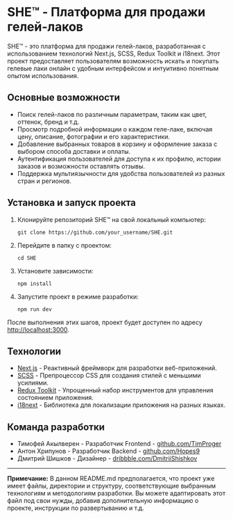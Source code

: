 # SHE™ - Платформа для продажи гелей-лаков

SHE™ - это платформа для продажи гелей-лаков, разработанная с использованием технологий Next.js, SCSS, Redux Toolkit и i18next. Этот проект предоставляет пользователям возможность искать и покупать гелевые лаки онлайн с удобным интерфейсом и интуитивно понятным опытом использования.

## Основные возможности

- Поиск гелей-лаков по различным параметрам, таким как цвет, оттенок, бренд и т.д.
- Просмотр подробной информации о каждом геле-лаке, включая цену, описание, фотографии и его характеристики.
- Добавление выбранных товаров в корзину и оформление заказа с выбором способа доставки и оплаты.
- Аутентификация пользователей для доступа к их профилю, истории заказов и возможности оставлять отзывы.
- Поддержка мультиязычности для удобства пользователей из разных стран и регионов.

## Установка и запуск проекта

1. Клонируйте репозиторий SHE™ на свой локальный компьютер:

    ```git clone https://github.com/your_username/SHE.git```
   
2. Перейдите в папку с проектом:

    ```cd SHE```
   
3. Установите зависимости:

    ```npm install```
   
4. Запустите проект в режиме разработки:

    ```npm run dev```


После выполнения этих шагов, проект будет доступен по адресу [http://localhost:3000](http://localhost:3000).

## Технологии

- [Next.js](https://nextjs.org) - Реактивный фреймворк для разработки веб-приложений.
- [SCSS](https://sass-lang.com) - Препроцессор CSS для создания стилей с меньшими усилиями.
- [Redux Toolkit](https://redux-toolkit.js.org) - Упрощенный набор инструментов для управления состоянием приложения.
- [i18next](https://www.i18next.com) - Библиотека для локализации приложения на разных языках.

## Команда разработки

- Тимофей Акылверен - Разработчик Frontend - [github.com/TimProger](https://github.com/TimProger)
- Антон Хрипунов - Разработчик Backend - [github.com/Hopes9](https://github.com/Hopes9)
- Дмитрий Шишков - Дизайнер - [dribbble.com/DmitriiShishkov](https://dribbble.com/DmitriiShishkov)

---
**Примечание:** В данном README.md предполагается, что проект уже имеет файлы, директории и структуру, соответствующие выбранным технологиям и методологиям разработки. Вы можете адаптировать этот файл под свои нужды, добавив дополнительную информацию о проекте, инструкции по развертыванию и т.д.
